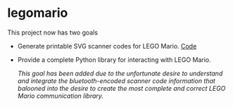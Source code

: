 # legomario
This project now has two goals
* Generate printable SVG scanner codes for LEGO Mario. [Code](mariocodes.html)
* Provide a complete Python library for interacting with LEGO Mario.

    _This goal has been added due to the unfortunate desire to understand and integrate the bluetooth-encoded scanner code information that balooned into the desire to create the most complete and correct LEGO Mario communication library._
    
